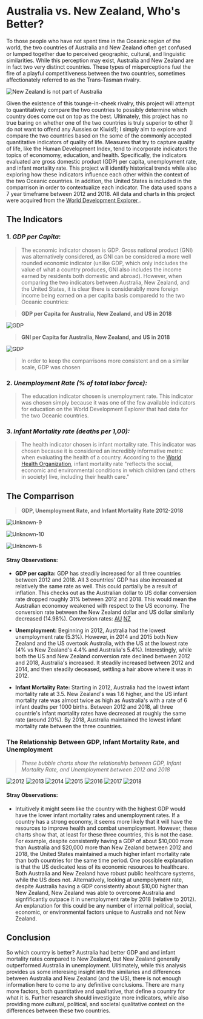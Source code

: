 # Australia vs. New Zealand, Who's Better?

To those people who have not spent time in the Oceanic region of the world, the two countries of Australia and New Zealand often get confused or lumped together due to perceived geographic, cultural, and linguistic similarities.  While this perception may exist, Australia and New Zealand are in fact two very distinct countries.  These types of misperceptions fuel the fire of a playful competitiveness between the two countries, sometimes affectionately referred to as the Trans-Tasman rivalry. 

![New Zealand is not part of Australia](https://nzpocketguide.com/wp-content/uploads/2019/10/flight-murray-copy.jpg)

Given the existence of this tounge-in-cheek rivalry, this project will attempt to quantitatively compare the two countries to possibly determine which country  does come out on top as the best.  Ultimately, this project has no true baring on whether one of the two countries is truly superior to other (I do not want to offend any Aussies or Kiwis!); I simply aim to explore and compare the two countries based on the some of the commonly accepted quantitative indicators of quality of life.  Measures that try to capture quality of life, like the Human Development Index, tend to incorporate indicators the topics of economomy, education, and health.  Specifically, the indicators evaluated are gross domestic product (GDP) per capita, unemployment rate, and infant mortality rate.  This project will identify historical trends while also exploring how these indicators influence each other within the context of the two Oceanic countries.  In addition, the United States is included in the comparrison in order to contextualize each indicator. The data used spans a 7 year timeframe between 2012 and 2018.  All data and charts in this project were acquired from the [World Development Explorer ](http://www.worlddev.xyz/about).

## The Indicators

### 1. *GDP per Capita*:
> The economic indicator chosen is GDP.  Gross national product (GNI) was alternatively considered, as GNI can be considered a more well rounded economic indicator (unlike GDP, which only indcludes the value of what a country produces, GNI also includes the income earned by residents both domestic and abroad).  However, when comparing the two indicators between Australia, New Zealand, and the United States, it is clear there is considerablly more foreign income being earned on a per capita basis comparedd to the two Oceanic countries:




> **GDP per Capita for Australia, New Zealand, and US in 2018**


![GDP](https://raw.githubusercontent.com/mhgrody/DATA-690-WANG/main/world_development_explorer/charts/Unknown-13.png)

> **GNI per Capita for Australia, New Zealand, and US in 2018**

![GDP](https://raw.githubusercontent.com/mhgrody/DATA-690-WANG/main/world_development_explorer/charts/Unknown-14.png)

> In order to keep the comparrisons more consistent and on a similar scale, GDP was chosen



### 2. *Unemployment Rate (% of total labor force):*
> The education indicator chosen is unemployment rate.  This indicator was chosen simply because it was one of the few available indicators for education on the World Development Explorer that had data for the two Oceanic countries.



### 3. *Infant Mortality rate (deaths per 1,00):*
> The health indicator chosen is infant mortality rate.  This indicator was chosen because it is considered an incredibly informative metric when evaluating the health of a country.  According to the [World Health Organization](https://www.who.int/data/gho/indicator-metadata-registry/imr-details/3138), infant mortality rate "reflects the social, economic and environmental conditions in which children (and others in society) live, including their health care."

## The Comparrison 

> **GDP, Unemployment Rate, and Infant Mortality Rate 2012-2018**

![Unknown-9](https://raw.githubusercontent.com/mhgrody/DATA-690-WANG/main/world_development_explorer/charts/Unknown-9.png)

![Unknown-10](https://raw.githubusercontent.com/mhgrody/DATA-690-WANG/main/world_development_explorer/charts/Unknown-10.png)

![Unknown-8](https://raw.githubusercontent.com/mhgrody/DATA-690-WANG/main/world_development_explorer/charts/Unknown-8.png)


#### Stray Observations:
*   **GDP per capita:** GDP has steadily increased for all three countries between 2012 and 2018.  All 3 countries' GDP has also increased at relatively the same rate as well.  This could partially be a result of inflation.  This checks out as the Australian dollar to US dollar conversion rate dropped roughly 31% between 2012 and 2018.  This would mean the Australian economoy weakened with respect to the US economy.  The conversion rate between the New Zealand dollar and US dollar similarly decreased (14.98%). Conversion rates: [AU](https://www.google.com/search?q=australia+usd+conversion&rlz=1C5CHFA_enUS779US780&oq=australia+usd&aqs=chrome.2.69i57j0l7j0i20i263j0.7052j0j7&sourceid=chrome&ie=UTF-8) [NZ](https://www.google.com/search?q=new+zealand+currency+to+usd&rlz=1C5CHFA_enUS779US780&sxsrf=ALeKk018ItCfQObXuj_d1IgiUW_9nVTWlw%3A1616979040828&ei=YCRhYJz5MZqg5NoPsLWLuA0&oq=new+zealand+currency&gs_lcp=Cgdnd3Mtd2l6EAEYADIHCAAQsAMQQzIHCAAQsAMQQzIHCAAQsAMQQzIHCAAQsAMQQzIHCAAQsAMQQzIHCAAQsAMQQzIHCAAQsAMQQzIHCAAQsAMQQzIHCAAQsAMQQzIHCAAQsAMQQ1AAWABgitkCaAJwAngAgAG3BYgBtwWSAQM1LTGYAQCqAQdnd3Mtd2l6yAEKwAEB&sclient=gws-wiz)


*   **Unemployment:** Beginning in 2012, Australia had the lowest unemployment rate (5.3%).  However, in 2014 and 2015 both New Zealand and the US overtook Australia, with the US at the lowest rate (4% vs New Zealand's 4.4% and Australia's 5.4%).   Interestingly, while both the US and New Zealand conversion rate declined between 2012 and 2018, Australia's increased.  It steadily increased between 2012 and 2014, and then steadily deceased, settling a hair above where it was in 2012.


*   **Infant Mortality Rate:** Starting in 2012, Australia had the lowest infant mortality rate at 3.5.  New Zealand's was 1.6 higher, and the US infant mortality rate was almost twice as high as Australia's with a rate of 6 infant deaths per 1000 births.  Between 2012 and 2018, all three countrie's infant mortality rates have decreased at roughly the same rate (around 20%).  By 2018, Australia maintained the lowest infant mortality rate between the three countries.


### The Relationship Between GDP, Infant Mortality Rate, and Unemployment


> *These bubble charts show the relationship between GDP, Infant Mortality Rate, and Unemployment between 2012 and 2018*

![2012](https://raw.githubusercontent.com/mhgrody/DATA-690-WANG/main/world_development_explorer/charts/Unknown.png)
![2013](https://raw.githubusercontent.com/mhgrody/DATA-690-WANG/main/world_development_explorer/charts/Unknown-2.png)
![2014](https://raw.githubusercontent.com/mhgrody/DATA-690-WANG/main/world_development_explorer/charts/Unknown-3.png)
![2015](https://raw.githubusercontent.com/mhgrody/DATA-690-WANG/main/world_development_explorer/charts/Unknown-4.png)
![2016](https://raw.githubusercontent.com/mhgrody/DATA-690-WANG/main/world_development_explorer/charts/Unknown-5.png)
![2017](https://raw.githubusercontent.com/mhgrody/DATA-690-WANG/main/world_development_explorer/charts/Unknown-6.png)
![2018](https://raw.githubusercontent.com/mhgrody/DATA-690-WANG/main/world_development_explorer/charts/Unknown-7.png)

#### Stray Observations:

*   Intuitively it might seem like the country with the highest GDP would have the lower infant mortality rates and unemployment rates.  If a country has a strong economy, it seems more likely that it will have the resources to improve health and combat unemployment.  However, these charts show that, at least for these three countries, this is not the case.  For example, despite consistently having a GDP of about $10,000 more than Australia and $20,000 more than New Zealand between 2012 and 2018, the United States maintained a much higher infant mortality rate than both countries for the same time period.  One possible explanation is that the US dedicated less of its economic resources to healthcare.  Both Australia and New Zealand have robust public healthcare systems, while the US does not.  Alternatively, looking at unempolyment rate, despite Australia having a GDP consistently about $10,00 higher than New Zealand, New Zealand was able to overcome Australia and signfificantly outpace it in unemployment rate by 2018 (relative to 2012).  An explanation for this could be any number of internal political, social, economic, or environmental factors unique to Australia and not New Zealand.


## Conclusion

So which country is better?  Australia had better GDP and and infant mortality rates compared to New Zealand, but New Zealand generally outperformed Australia in unemployment.  Ulitimately, while this analysis provides us some interesing insight into the similaries and differences between Australia and New Zealand (and the US), there is not enough information here to come to any definitive conclusions. There are many more factors, both quantitative and qualitative, that define a country for what it is.  Further research should investigate more indicators, while also providing more cultural, political, and societal qualitative context on the differences between these two countries.


